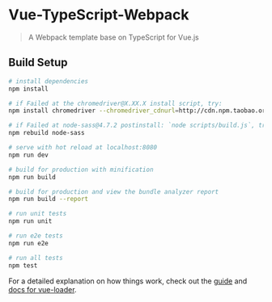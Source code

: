 # Vue-TypeScript-Webpack

> A Webpack template base on TypeScript for Vue.js

## Build Setup

```bash
# install dependencies
npm install

# if Failed at the chromedriver@X.XX.X install script, try:
npm install chromedriver --chromedriver_cdnurl=http://cdn.npm.taobao.org/dist/chromedriver

# if Failed at node-sass@4.7.2 postinstall: `node scripts/build.js`, try the follow command and install again:
npm rebuild node-sass

# serve with hot reload at localhost:8080
npm run dev

# build for production with minification
npm run build

# build for production and view the bundle analyzer report
npm run build --report

# run unit tests
npm run unit

# run e2e tests
npm run e2e

# run all tests
npm test
```

For a detailed explanation on how things work, check out the
[guide](http://vuejs-templates.github.io/webpack/) and
[docs for vue-loader](http://vuejs.github.io/vue-loader).
